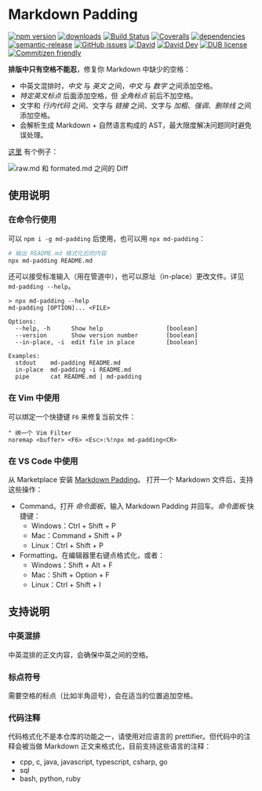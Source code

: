 # Markdown Padding
[![npm version](https://img.shields.io/npm/v/md-padding.svg)](https://www.npmjs.org/package/md-padding)
[![downloads](https://img.shields.io/npm/dm/md-padding.svg)](https://www.npmjs.org/package/md-padding)
[![Build Status](https://travis-ci.com/harttle/md-padding.svg?branch=master)](https://travis-ci.com/harttle/md-padding)
[![Coveralls](https://img.shields.io/coveralls/harttle/md-padding.svg)](https://coveralls.io/github/harttle/md-padding?branch=master)
[![dependencies](https://img.shields.io/david/harttle/md-padding.svg)](https://david-dm.org/harttle/md-padding)
[![semantic-release](https://img.shields.io/badge/%20%20%F0%9F%93%A6%F0%9F%9A%80-semantic--release-e10079.svg)](https://github.com/harttle/md-padding)
[![GitHub issues](https://img.shields.io/github/issues-closed/harttle/md-padding.svg)](https://github.com/harttle/md-padding/issues)
[![David](https://img.shields.io/david/harttle/md-padding.svg)](https://david-dm.org/harttle/md-padding)
[![David Dev](https://img.shields.io/david/dev/harttle/md-padding.svg)](https://david-dm.org/harttle/md-padding?type=dev)
[![DUB license](https://img.shields.io/dub/l/vibe-d.svg)](https://github.com/harttle/md-padding/blob/master/LICENSE)
[![Commitizen friendly](https://img.shields.io/badge/commitizen-friendly-brightgreen.svg)](https://github.com/angular/angular.js/blob/master/DEVELOPERS.md#commits)

**排版中只有空格不能忍**，修复你 Markdown 中缺少的空格：

* 中英文混排时，*中文* 与 *英文* 之间，*中文* 与 *数字* 之间添加空格。
* *特定英文标点* 后面添加空格，但 *全角标点* 前后不加空格。
* 文字和 *行内代码* 之间、文字与 *链接* 之间、文字与 *加粗*、*强调*、*删除线* 之间添加空格。
* 会解析生成 Markdown + 自然语言构成的 AST，最大限度解决问题同时避免误处理。

[这里](https://github.com/harttle/md-padding/tree/master/demo) 有个例子：

![raw.md 和 formated.md 之间的 Diff](https://user-images.githubusercontent.com/4427974/73588871-6e8d5600-4509-11ea-8c42-9debaaad9008.png)

## 使用说明
### 在命令行使用

可以 `npm i -g md-padding` 后使用，也可以用 `npx md-padding`：

```bash
# 输出 README.md 格式化后的内容
npx md-padding README.md
```

还可以接受标准输入（用在管道中），也可以原址（in-place）更改文件。详见 `md-padding --help`。

```none
> npx md-padding --help
md-padding [OPTION]... <FILE>

Options:
  --help, -h      Show help                  [boolean]
  --version       Show version number        [boolean]
  --in-place, -i  edit file in place         [boolean]

Examples:
  stdout    md-padding README.md
  in-place  md-padding -i README.md
  pipe      cat README.md | md-padding
```

### 在 Vim 中使用

可以绑定一个快捷键 `F6` 来修复当前文件：

```vim
" 绑一个 Vim Filter
noremap <buffer> <F6> <Esc>:%!npx md-padding<CR>
```

### 在 VS Code 中使用

从 Marketplace 安装 [Markdown Padding](https://marketplace.visualstudio.com/items?itemName=harttle.md-padding-vscode)。
打开一个 Markdown 文件后，支持这些操作：

- Command。打开 *命令面板*，输入 Markdown Padding 并回车。*命令面板* 快捷键：
  - Windows：Ctrl + Shift + P
  - Mac：Command + Shift + P
  - Linux：Ctrl + Shift + P
- Formatting。在编辑器里右键点格式化，或者：
  - Windows：Shift + Alt + F
  - Mac：Shift + Option + F
  - Linux：Ctrl + Shift + I

## 支持说明

### 中英混排
中英混排的正文内容，会确保中英之间的空格。

### 标点符号
需要空格的标点（比如半角逗号），会在适当的位置追加空格。

### 代码注释
代码格式化不是本仓库的功能之一，请使用对应语言的 prettifier。但代码中的注释会被当做 Markdown 正文来格式化，目前支持这些语言的注释：

- cpp, c, java, javascript, typescript, csharp, go
- sql
- bash, python, ruby
